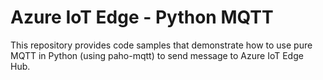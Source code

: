 # Azure IoT Edge - Python MQTT

This repository provides code samples that demonstrate how to use pure MQTT in Python (using paho-mqtt) to send message to Azure IoT Edge Hub. 
